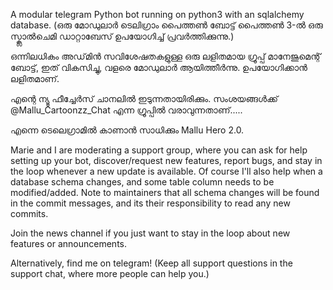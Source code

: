 A modular telegram Python bot running on python3 with an sqlalchemy database. (ഒരു മോഡുലാർ ടെലിഗ്രാം പൈത്തൺ ബോട്ട് പൈത്തൺ 3-ൽ ഒരു സ്ക്ലാൽ‌ചെമി ഡാറ്റാബേസ് ഉപയോഗിച്ച് പ്രവർത്തിക്കുന്നു.)

ഒന്നിലധികം അഡ്‌മിൻ സവിശേഷതകളുള്ള ഒരു ലളിതമായ ഗ്രൂപ്പ് മാനേജുമെന്റ് ബോട്ട്, ഇത് വികസിച്ചു, വളരെ മോഡുലാർ ആയിത്തീർന്നു. ഉപയോഗിക്കാൻ ലളിതമാണ്.

എന്റെ ന്യൂ ഫീച്ചേർസ് ചാനലിൽ ഇടുന്നതായിരിക്കും. സംശയങ്ങൾക്ക് @Mallu_Cartoonzz_Chat എന്ന ഗ്രൂപ്പിൽ വരാവുന്നതാണ്.....

എന്നെ ടെലെഗ്രാമിൽ കാണാൻ സാധിക്കും Mallu Hero 2.0.

Marie and I are moderating a support group, where you can ask for help setting up your bot, discover/request new features, report bugs, and stay in the loop whenever a new update is available. Of course I'll also help when a database schema changes, and some table column needs to be modified/added. Note to maintainers that all schema changes will be found in the commit messages, and its their responsibility to read any new commits.

Join the news channel if you just want to stay in the loop about new features or announcements.

Alternatively, find me on telegram! (Keep all support questions in the support chat, where more people can help you.)

<!--
**mufaz100/mufaz100** is a ✨ _special_ ✨ repository because its `README.md` (this file) appears on your GitHub profile.
https://heroku.com/deploy?template=https://github.com/TGExplore/Marie_Chechi2.0

[![Deploy](https://www.herokucdn.com/deploy/button.svg)](https://heroku.com/deploy?template=https://github.com/TGExplore/Mufaz/100/mufaz100)






